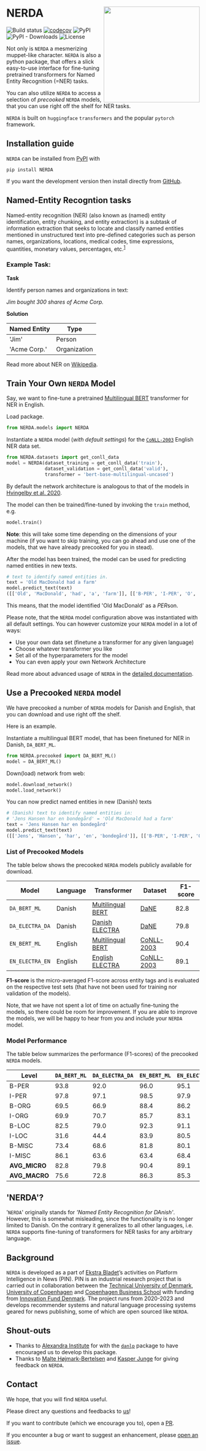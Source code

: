 # NERDA <img src="https://raw.githubusercontent.com/ebanalyse/NERDA/main/logo.png" align="right" height=250/>

![Build status](https://github.com/ebanalyse/NERDA/workflows/build/badge.svg)
[![codecov](https://codecov.io/gh/ebanalyse/NERDA/branch/main/graph/badge.svg?token=OB6LGFQZYX)](https://codecov.io/gh/ebanalyse/NERDA)
![PyPI](https://img.shields.io/pypi/v/NERDA.svg)
![PyPI - Downloads](https://img.shields.io/pypi/dm/NERDA?color=green)
![License](https://img.shields.io/badge/license-MIT-blue.svg)

Not only is `NERDA` a mesmerizing muppet-like character. `NERDA` is also
a python package, that offers a slick easy-to-use interface for fine-tuning 
pretrained transformers for Named Entity Recognition
 (=NER) tasks. 

You can also utilize `NERDA` to access a selection of *precooked* `NERDA` models, 
 that you can use right off the shelf for NER tasks.

`NERDA` is built on `huggingface` `transformers` and the popular `pytorch`
 framework.

## Installation guide
`NERDA` can be installed from [PyPI](https://pypi.org/project/NERDA/) with 

```
pip install NERDA
```

If you want the development version then install directly from [GitHub](https://github.com/ebanalyse/NERDA).

## Named-Entity Recogntion tasks
Named-entity recognition (NER) (also known as (named) entity identification, 
entity chunking, and entity extraction) is a subtask of information extraction
that seeks to locate and classify named entities mentioned in unstructured 
text into pre-defined categories such as person names, organizations, locations, medical codes, time expressions, quantities, monetary values, percentages, etc.<sup>[1]</sup>

[1]: https://en.wikipedia.org/wiki/Named-entity_recognition

### Example Task:

**Task** 

Identify person names and organizations in text:

*Jim bought 300 shares of Acme Corp.*

**Solution**

| **Named Entity**   | **Type**              | 
|--------------------|-----------------------|
| 'Jim'              | Person                |
| 'Acme Corp.'       | Organization          |

Read more about NER on [Wikipedia](https://en.wikipedia.org/wiki/Named-entity_recognition).

## Train Your Own `NERDA` Model

Say, we want to fine-tune a pretrained [Multilingual BERT](https://huggingface.co/bert-base-multilingual-uncased) transformer for NER in English.

Load package.

```python
from NERDA.models import NERDA
```

Instantiate a `NERDA` model (*with default settings*) for the 
[`CoNLL-2003`](https://www.clips.uantwerpen.be/conll2003/ner/) 
English NER data set. 

```python
from NERDA.datasets import get_conll_data
model = NERDA(dataset_training = get_conll_data('train'),
              dataset_validation = get_conll_data('valid'),
              transformer = 'bert-base-multilingual-uncased')
```

By default the network architecture is analogous to that of the models in [Hvingelby et al. 2020](http://www.lrec-conf.org/proceedings/lrec2020/pdf/2020.lrec-1.565.pdf). 

The model can then be trained/fine-tuned by invoking the `train` method, e.g.

```python
model.train()
```

**Note**: this will take some time depending on the dimensions of your machine 
(if you want to skip training, you can go ahead and use one of the models, 
that we have already precooked for you in stead).

After the model has been trained, the model can be used for predicting 
named entities in new texts.

```python
# text to identify named entities in.
text = 'Old MacDonald had a farm'
model.predict_text(text)
([['Old', 'MacDonald', 'had', 'a', 'farm']], [['B-PER', 'I-PER', 'O', 'O', 'O']])
```
This means, that the model identified 'Old MacDonald' as a *PER*son.

Please note, that the `NERDA` model configuration above was instantiated 
with all default settings. You can however customize your `NERDA` model
in a lot of ways:

- Use your own data set (finetune a transformer for any given language)
- Choose whatever transformer you like
- Set all of the hyperparameters for the model
- You can even apply your own Network Architecture 

Read more about advanced usage of `NERDA` in the [detailed documentation](https://ebanalyse.github.io/NERDA/workflow).

## Use a Precooked `NERDA` model

We have precooked a number of `NERDA` models for Danish and English, that you can download 
and use right off the shelf. 

Here is an example.

Instantiate a multilingual BERT model, that has been finetuned for NER in Danish,
`DA_BERT_ML`.

```python
from NERDA.precooked import DA_BERT_ML()
model = DA_BERT_ML()
```

Down(load) network from web:

```python
model.download_network()
model.load_network()
```

You can now predict named entities in new (Danish) texts

```python
# (Danish) text to identify named entities in:
# 'Jens Hansen har en bondegård' = 'Old MacDonald had a farm'
text = 'Jens Hansen har en bondegård'
model.predict_text(text)
([['Jens', 'Hansen', 'har', 'en', 'bondegård']], [['B-PER', 'I-PER', 'O', 'O', 'O']])
```

### List of Precooked Models

The table below shows the precooked `NERDA` models publicly available for download.

| **Model**       | **Language** | **Transformer**   | **Dataset** | **F1-score** |  
|-----------------|--------------|-------------------|---------|-----|
| `DA_BERT_ML`    | Danish       | [Multilingual BERT](https://huggingface.co/bert-base-multilingual-uncased) | [DaNE](https://github.com/alexandrainst/danlp/blob/master/docs/docs/datasets.md#dane) | 82.8  | 
`DA_ELECTRA_DA` | Danish       | [Danish ELECTRA](https://huggingface.co/Maltehb/-l-ctra-danish-electra-small-uncased) | [DaNE](https://github.com/alexandrainst/danlp/blob/master/docs/docs/datasets.md#dane) | 79.8             |
| `EN_BERT_ML`    | English      | [Multilingual BERT](https://huggingface.co/bert-base-multilingual-uncased)| [CoNLL-2003](https://www.clips.uantwerpen.be/conll2003/ner/) | 90.4              |
| `EN_ELECTRA_EN` | English       | [English ELECTRA](https://huggingface.co/google/electra-small-discriminator) | [CoNLL-2003](https://www.clips.uantwerpen.be/conll2003/ner/) | 89.1             |

**F1-score** is the micro-averaged F1-score across entity tags and is 
evaluated on the respective test sets (that have not been used for training nor
validation of the models).

Note, that we have not spent a lot of time on actually fine-tuning the models,
so there could be room for improvement. If you are able to improve the models,
we will be happy to hear from you and include your `NERDA` model.

### Model Performance

The table below summarizes the performance (F1-scores) of the precooked `NERDA` models.

| **Level**     | `DA_BERT_ML` | `DA_ELECTRA_DA` | `EN_BERT_ML` | `EN_ELECTRA_EN` |
|---------------|--------------|-----------------|--------------|-----------------|
| B-PER         | 93.8         | 92.0            | 96.0         | 95.1            |      
| I-PER         | 97.8         | 97.1            | 98.5         | 97.9            |   
| B-ORG         | 69.5         | 66.9            | 88.4         | 86.2            |     
| I-ORG         | 69.9         | 70.7            | 85.7         | 83.1            |   
| B-LOC         | 82.5         | 79.0            | 92.3         | 91.1            |     
| I-LOC         | 31.6         | 44.4            | 83.9         | 80.5            |     
| B-MISC        | 73.4         | 68.6            | 81.8         | 80.1            |     
| I-MISC        | 86.1         | 63.6            | 63.4         | 68.4            |   
| **AVG_MICRO** | 82.8         | 79.8            | 90.4         | 89.1            |      
| **AVG_MACRO** | 75.6         | 72.8            | 86.3         | 85.3            |

## 'NERDA'?
'`NERDA`' originally stands for *'Named Entity Recognition for DAnish'*. However, this
is somewhat misleading, since the functionality is no longer limited to Danish. 
On the contrary it generalizes to all other languages, i.e. `NERDA` supports 
fine-tuning of transformers for NER tasks for any arbitrary 
language.

## Background
`NERDA` is developed as a part of [Ekstra Bladet](https://ekstrabladet.dk/)’s activities on Platform Intelligence in News (PIN). PIN is an industrial research project that is carried out in collaboration between the [Technical University of Denmark](https://www.dtu.dk/), [University of Copenhagen](https://www.ku.dk/) and [Copenhagen Business School](https://www.cbs.dk/) with funding from [Innovation Fund Denmark](https://innovationsfonden.dk/). The project runs from 2020-2023 and develops recommender systems and natural language processing systems geared for news publishing, some of which are open sourced like `NERDA`.

## Shout-outs
- Thanks to [Alexandra Institute](https://alexandra.dk/) for with the [`danlp`](https://github.com/alexandrainst/danlp) package to have encouraged us to develop this package.
- Thanks to [Malte Højmark-Bertelsen](https://www.linkedin.com/in/malte-h%C3%B8jmark-bertelsen-9a618017b/) and [Kasper Junge](https://www.linkedin.com/in/kasper-juunge/?originalSubdomain=dk) for giving feedback on `NERDA`.

## Contact
We hope, that you will find `NERDA` useful.

Please direct any questions and feedbacks to
[us](mailto:lars.kjeldgaard@eb.dk)!

If you want to contribute (which we encourage you to), open a
[PR](https://github.com/ebanalyse/NERDA/pulls).

If you encounter a bug or want to suggest an enhancement, please 
[open an issue](https://github.com/ebanalyse/NERDA/issues).

